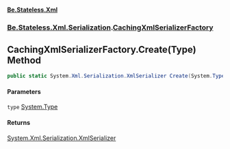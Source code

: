 #### [Be.Stateless.Xml](README.md 'README')
### [Be.Stateless.Xml.Serialization](Be.Stateless.Xml.Serialization.md 'Be.Stateless.Xml.Serialization').[CachingXmlSerializerFactory](CachingXmlSerializerFactory.md 'Be.Stateless.Xml.Serialization.CachingXmlSerializerFactory')

## CachingXmlSerializerFactory.Create(Type) Method

```csharp
public static System.Xml.Serialization.XmlSerializer Create(System.Type type);
```
#### Parameters

<a name='Be.Stateless.Xml.Serialization.CachingXmlSerializerFactory.Create(System.Type).type'></a>

`type` [System.Type](https://docs.microsoft.com/en-us/dotnet/api/System.Type 'System.Type')

#### Returns
[System.Xml.Serialization.XmlSerializer](https://docs.microsoft.com/en-us/dotnet/api/System.Xml.Serialization.XmlSerializer 'System.Xml.Serialization.XmlSerializer')